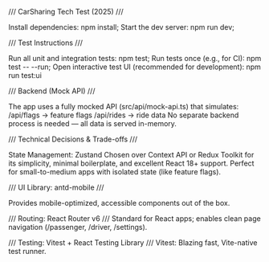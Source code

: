 /// CarSharing Tech Test (2025) ///

Install dependencies: npm install;
Start the dev server: npm run dev;

/// Test Instructions ///

Run all unit and integration tests: npm test;
Run tests once (e.g., for CI): npm test -- --run;
Open interactive test UI (recommended for development): npm run test:ui

/// Backend (Mock API) ///

The app uses a fully mocked API (src/api/mock-api.ts) that simulates:
/api/flags → feature flags
/api/rides → ride data
No separate backend process is needed — all data is served in-memory.

/// Technical Decisions & Trade-offs ///

State Management: Zustand
Chosen over Context API or Redux Toolkit for its simplicity, minimal boilerplate, and excellent React 18+ support.
Perfect for small-to-medium apps with isolated state (like feature flags).

/// UI Library: antd-mobile ///

Provides mobile-optimized, accessible components out of the box.

/// Routing: React Router v6 ///
Standard for React apps; enables clean page navigation (/passenger, /driver, /settings).

/// Testing: Vitest + React Testing Library ///
Vitest: Blazing fast, Vite-native test runner.
